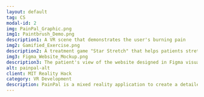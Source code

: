 ```yaml
---
layout: default
tag: CS
modal-id: 2
img: PainPal_Graphic.png
img1: Paintbrush_Demo.png
description1: A VR scene that demonstrates the user's burning pain
img2: Gamified_Exercise.png
description2: A treatment game "Star Stretch" that helps patients stretch their shoulders
img3: Figma_Website_Mockup.png
description3: The patient's view of the website designed in Figma visualizing the areas of pain and expected healing period.
alt: painpal-alt
client: MIT Reality Hack
category: VR Development
description: PainPal is a mixed reality application to create a detailed visualization of the user’s pain points, allowing them to see exactly where and how your body is affected. With this information, PainPal suggests personalized exercises and stretches tailored to their specific needs, helping them to reduce pain and improve their overall well-being. I designed a website visualizing the patient’s areas of pain and the expected healing period accompanying the main PainPal application. Our team won the semifinalists for the best VR application in ensuring healthy lives and promoting wellbeing for all ages. <p><a href = https://devpost.com/software/painpal-6l27vk> Project Link </a></p>
---
```

